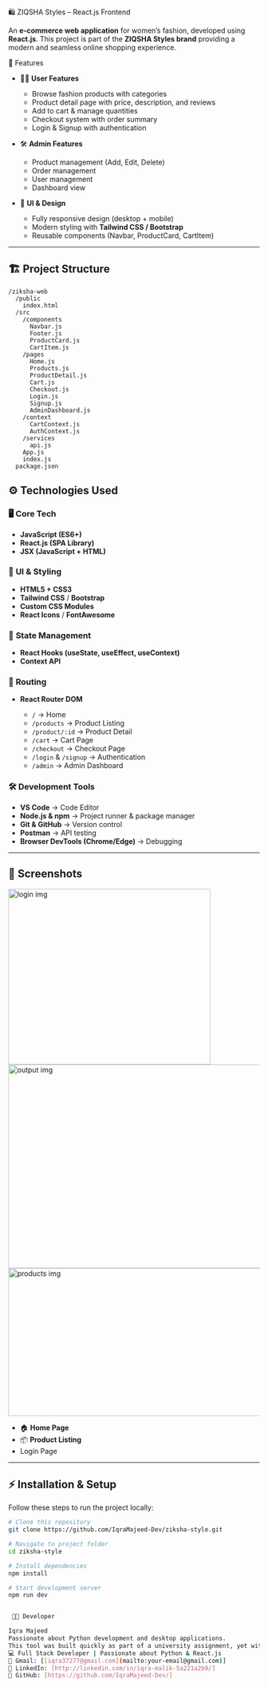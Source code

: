 
 🛍️ ZIQSHA Styles – React.js Frontend

An **e-commerce web application** for women’s fashion, developed using **React.js**.
This project is part of the **ZIQSHA Styles brand**  providing a modern and seamless online shopping experience.

 🚀 Features

* 👩‍💻 **User Features**

  * Browse fashion products with categories
  * Product detail page with price, description, and reviews
  * Add to cart & manage quantities
  * Checkout system with order summary
  * Login & Signup with authentication

* 🛠️ **Admin Features**

  * Product management (Add, Edit, Delete)
  * Order management
  * User management
  * Dashboard view

* 🎨 **UI & Design**

  * Fully responsive design (desktop + mobile)
  * Modern styling with **Tailwind CSS / Bootstrap**
  * Reusable components (Navbar, ProductCard, CartItem)

---

## 🏗️ Project Structure

```
/ziksha-web
  /public
    index.html
  /src
    /components
      Navbar.js
      Footer.js
      ProductCard.js
      CartItem.js
    /pages
      Home.js
      Products.js
      ProductDetail.js
      Cart.js
      Checkout.js
      Login.js
      Signup.js
      AdminDashboard.js
    /context
      CartContext.js
      AuthContext.js
    /services
      api.js
    App.js
    index.js
  package.json
```



## ⚙️ Technologies Used

### 🖥️ **Core Tech**

* **JavaScript (ES6+)**
* **React.js (SPA Library)**
* **JSX (JavaScript + HTML)**

### 🎨 **UI & Styling**

* **HTML5 + CSS3**
* **Tailwind CSS** / **Bootstrap**
* **Custom CSS Modules**
* **React Icons** / **FontAwesome**

### 🔄 **State Management**

* **React Hooks (useState, useEffect, useContext)**
* **Context API**

### 🧭 **Routing**

* **React Router DOM**

  * `/` → Home
  * `/products` → Product Listing
  * `/product/:id` → Product Detail
  * `/cart` → Cart Page
  * `/checkout` → Checkout Page
  * `/login` & `/signup` → Authentication
  * `/admin` → Admin Dashboard

### 🛠️ **Development Tools**

* **VS Code** → Code Editor
* **Node.js & npm** → Project runner & package manager
* **Git & GitHub** → Version control
* **Postman** → API testing
* **Browser DevTools (Chrome/Edge)** → Debugging

---

## 📸 Screenshots

<img width="405" height="352" alt="login img" src="https://github.com/user-attachments/assets/7e71bfc1-20a0-4174-a663-b75f9ef36e61" />
<img width="794" height="408" alt="output img" src="https://github.com/user-attachments/assets/f8da8c61-9722-417d-bb5b-e1d9bb8d0c7c" />
<img width="915" height="296" alt="products img" src="https://github.com/user-attachments/assets/0acb35c2-f9ff-40eb-8984-72b31a86ea5b" />






* 🏠 **Home Page**
* 📦 **Product Listing**
* Login Page

---

## ⚡ Installation & Setup

Follow these steps to run the project locally:

```bash
# Clone this repository
git clone https://github.com/IqraMajeed-Dev/ziksha-style.git

# Navigate to project folder
cd ziksha-style

# Install dependencies
npm install

# Start development server
npm run dev


 👩‍💻 Developer

Iqra Majeed
Passionate about Python development and desktop applications.
This tool was built quickly as part of a university assignment, yet with full functionality and design awareness.
💻 Full Stack Developer | Passionate about Python & React.js
📧 Gmail: [[iqra37277@gmail.com](mailto:your-email@gmail.com)]
💼 LinkedIn: [http://linkedin.com/in/iqra-malik-5a221a2b9/]
📂 GitHub: [https://github.com/IqraMajeed-Dev/]











